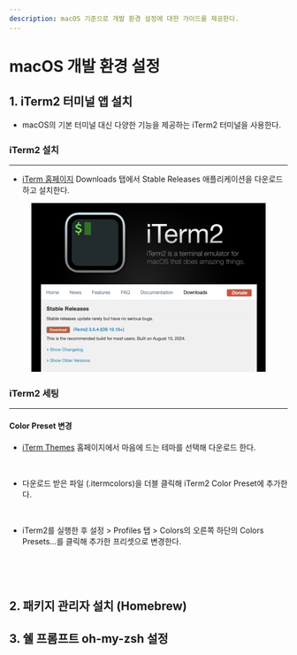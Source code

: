 ```yaml
---
description: macOS 기준으로 개발 환경 설정에 대한 가이드를 제공한다.
---
```


# macOS 개발 환경 설정

## 1. iTerm2 터미널 앱 설치

* macOS의 기본 터미널 대신 다양한 기능을 제공하는 iTerm2 터미널을 사용한다.

### iTerm2 설치

***

* [iTerm 홈페이지](https://iterm2.com/) Downloads 탭에서 Stable Releases 애플리케이션을 다운로드하고 설치한다.

<figure><img src="../.gitbook/assets/image.png" alt=""><figcaption></figcaption></figure>

### iTerm2 세팅

***

#### Color Preset 변경

* [iTerm Themes](https://iterm2colorschemes.com/) 홈페이지에서 마음에 드는 테마를 선택해 다운로드 한다.

<figure><img src="../.gitbook/assets/스크린샷 2024-09-16 오후 11.36.56.png" alt=""><figcaption></figcaption></figure>

* 다운로드 받은 파일 (.itermcolors)을 더블 클릭해 iTerm2 Color Preset에 추가한다.

<figure><img src="../.gitbook/assets/스크린샷 2024-09-16 오후 11.31.54.png" alt="" width="372"><figcaption></figcaption></figure>

* iTerm2를 실행한 후 설정 > Profiles 탭 > Colors의 오른쪽 하단의 Colors Presets...를 클릭해 추가한 프리셋으로 변경한다.

<div>

<figure><img src="../.gitbook/assets/스크린샷 2024-09-16 오후 11.43.12.png" alt=""><figcaption></figcaption></figure>

 

<figure><img src="../.gitbook/assets/스크린샷 2024-09-16 오후 11.43.25.png" alt=""><figcaption></figcaption></figure>

</div>



## 2. 패키지 관리자 설치 (Homebrew)

## 3. 쉘 프롬프트 oh-my-zsh 설정












